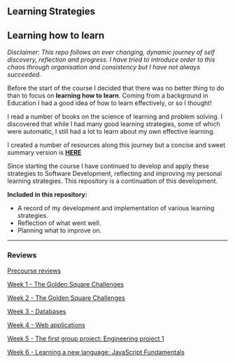 ## Learning Strategies

## Learning how to learn

*Disclaimer: This repo follows an ever changing, dynamic journey of self discovery, reflection and progress. I have tried to introduce order to this chaos through organisation and consistency but I have not always succeeded.*

Before the start of the course I decided that there was no better thing to do than to focus on **learning how to learn**. Coming from a background in Education I had a good idea of how to learn effectively, or so I thought! 

I read a number of books on the science of learning and problem solving. I discovered that while I had many good learning strategies, some of which were automatic, I still had a lot to learn about my own effective learning. 

I created a number of resources along this journey but a concise and sweet summary version is **[HERE](https://github.com/AUTOMCAS/learning_journey/blob/main/learning_strategies/methods_for_effective_learning.md)**

Since starting the course I have continued to develop and apply these strategies to Software Development, reflecting and improving my personal learning strategies. This repository is a continuation of this development.

**Included in this repository:**
- A record of my development and implementation of various learning strategies.
- Reflection of what went well.
- Planning what to improve on.

--------------------------
### Reviews

[Precourse reviews](https://github.com/AUTOMCAS/learning_journey/tree/main/learning_strategies/precourse)


[Week 1 - The Golden Square Challenges](https://github.com/AUTOMCAS/learning_journey/blob/main/learning_strategies/weekly_reviews/week_1.md)

[Week 2 - The Golden Square Challenges](https://github.com/AUTOMCAS/learning_journey/blob/main/learning_strategies/weekly_reviews/week_2.md)

[Week 3 - Databases](https://github.com/AUTOMCAS/learning_journey/blob/main/learning_strategies/weekly_reviews/week_3.md)

[Week 4 - Web applications](https://github.com/AUTOMCAS/learning_journey/blob/main/learning_strategies/weekly_reviews/week_4.md)

[Week 5 - The first group project: Engineering project 1](https://github.com/AUTOMCAS/learning_journey/blob/main/learning_strategies/weekly_reviews/week_5.md)

[Week 6 - Learning a new language: JavaScript Fundamentals](https://github.com/AUTOMCAS/learning_journey/blob/main/learning_strategies/weekly_reviews/week_6.md)